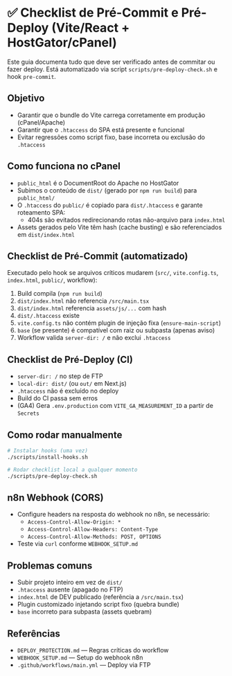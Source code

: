 # ✅ Checklist de Pré-Commit e Pré-Deploy (Vite/React + HostGator/cPanel)

Este guia documenta tudo que deve ser verificado antes de commitar ou fazer deploy. Está automatizado via script `scripts/pre-deploy-check.sh` e hook `pre-commit`.

## Objetivo
- Garantir que o bundle do Vite carrega corretamente em produção (cPanel/Apache)
- Garantir que o `.htaccess` do SPA está presente e funcional
- Evitar regressões como script fixo, base incorreta ou exclusão do `.htaccess`

## Como funciona no cPanel
- `public_html` é o DocumentRoot do Apache no HostGator
- Subimos o conteúdo de `dist/` (gerado por `npm run build`) para `public_html/`
- O `.htaccess` do `public/` é copiado para `dist/.htaccess` e garante roteamento SPA:
  - 404s são evitados redirecionando rotas não-arquivo para `index.html`
- Assets gerados pelo Vite têm hash (cache busting) e são referenciados em `dist/index.html`

## Checklist de Pré-Commit (automatizado)
Executado pelo hook se arquivos críticos mudarem (`src/`, `vite.config.ts`, `index.html`, `public/`, workflow):

1. Build compila (`npm run build`)
2. `dist/index.html` não referencia `/src/main.tsx`
3. `dist/index.html` referencia `assets/js/...` com hash
4. `dist/.htaccess` existe
5. `vite.config.ts` não contém plugin de injeção fixa (`ensure-main-script`)
6. `base` (se presente) é compatível com raiz ou subpasta (apenas aviso)
7. Workflow valida `server-dir: /` e não exclui `.htaccess`

## Checklist de Pré-Deploy (CI)
- `server-dir: /` no step de FTP
- `local-dir: dist/` (ou `out/` em Next.js)
- `.htaccess` não é excluído no deploy
- Build do CI passa sem erros
 - (GA4) Gera `.env.production` com `VITE_GA_MEASUREMENT_ID` a partir de `Secrets`

## Como rodar manualmente
```bash
# Instalar hooks (uma vez)
./scripts/install-hooks.sh

# Rodar checklist local a qualquer momento
./scripts/pre-deploy-check.sh
```

## n8n Webhook (CORS)
- Configure headers na resposta do webhook no n8n, se necessário:
  - `Access-Control-Allow-Origin: *`
  - `Access-Control-Allow-Headers: Content-Type`
  - `Access-Control-Allow-Methods: POST, OPTIONS`
- Teste via `curl` conforme `WEBHOOK_SETUP.md`

## Problemas comuns
- Subir projeto inteiro em vez de `dist/`
- `.htaccess` ausente (apagado no FTP)
- `index.html` de DEV publicado (referência a `/src/main.tsx`)
- Plugin customizado injetando script fixo (quebra bundle)
- `base` incorreto para subpasta (assets quebram)

## Referências
- `DEPLOY_PROTECTION.md` — Regras críticas do workflow
- `WEBHOOK_SETUP.md` — Setup do webhook n8n
- `.github/workflows/main.yml` — Deploy via FTP